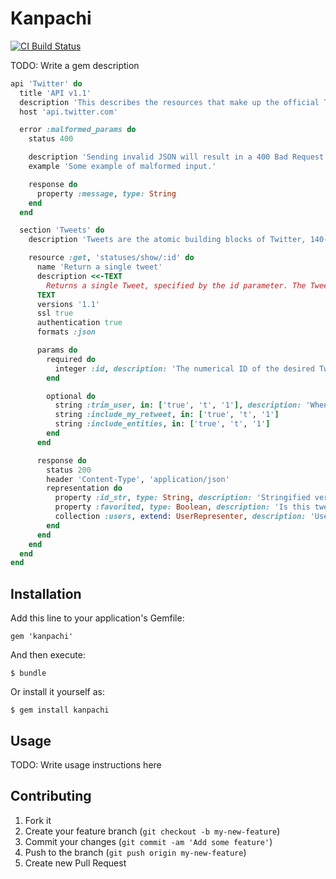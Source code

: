 # Kanpachi

[![CI Build Status](https://secure.travis-ci.org/kamui/kanpachi.png?branch=master)](http://travis-ci.org/kamui/kanpachi)

TODO: Write a gem description

```ruby
api 'Twitter' do
  title 'API v1.1'
  description 'This describes the resources that make up the official Twitter API v1.1'
  host 'api.twitter.com'

  error :malformed_params do
    status 400

    description 'Sending invalid JSON will result in a 400 Bad Request response.'
    example 'Some example of malformed input.'

    response do
      property :message, type: String
    end
  end

  section 'Tweets' do
    description 'Tweets are the atomic building blocks of Twitter, 140-character status updates with additional associated metadata. People tweet for a variety of reasons about a multitude of topics.'

    resource :get, 'statuses/show/:id' do
      name 'Return a single tweet'
      description <<-TEXT
        Returns a single Tweet, specified by the id parameter. The Tweet's author will also be embedded within the tweet. See Embeddable Timelines, Embeddable Tweets, and GET statuses/oembed for tools to render Tweets according to Display Requirements.
      TEXT
      versions '1.1'
      ssl true
      authentication true
      formats :json

      params do
        required do
          integer :id, description: 'The numerical ID of the desired Tweet.'
        end

        optional do
          string :trim_user, in: ['true', 't', '1'], description: 'When set to either true, t or 1, each tweet returned in a timeline will include a user object including only the status authors numerical ID. Omit this parameter to receive the complete user object.'
          string :include_my_retweet, in: ['true', 't', '1']
          string :include_entities, in: ['true', 't', '1']
        end
      end

      response do
        status 200
        header 'Content-Type', 'application/json'
        representation do
          property :id_str, type: String, description: 'Stringified version of the id'
          property :favorited, type: Boolean, description: 'Is this tweet favorited?'
          collection :users, extend: UserRepresenter, description: 'Users collection'
        end
      end
    end
  end
end
```

## Installation

Add this line to your application's Gemfile:

    gem 'kanpachi'

And then execute:

    $ bundle

Or install it yourself as:

    $ gem install kanpachi

## Usage

TODO: Write usage instructions here

## Contributing

1. Fork it
2. Create your feature branch (`git checkout -b my-new-feature`)
3. Commit your changes (`git commit -am 'Add some feature'`)
4. Push to the branch (`git push origin my-new-feature`)
5. Create new Pull Request
